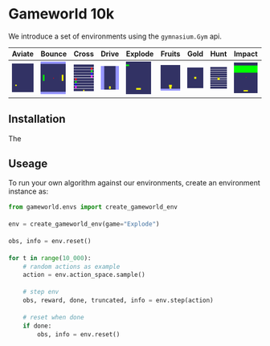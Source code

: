 # Gameworld 10k

We introduce a set of environments using the `gymnasium.Gym` api. 

|Aviate |Bounce |Cross |Drive |Explode |Fruits |Gold |Hunt |Impact |Jump |
| -- |  -- |  -- |  -- |  -- |  -- |  -- |  -- |  -- |  -- | 
|<img src=.github/videos/Aviate.gif width=50/> |<img src=.github/videos/Bounce.gif width=50/> |<img src=.github/videos/Cross.gif width=50/> |<img src=.github/videos/Drive.gif width=50/> |<img src=.github/videos/Explode.gif width=50/> |<img src=.github/videos/Fruits.gif width=50/> |<img src=.github/videos/Gold.gif width=50/> |<img src=.github/videos/Hunt.gif width=50/> |<img src=.github/videos/Impact.gif width=50/> |<img src=.github/videos/Jump.gif width=50/> |
## Installation

The  


## Useage

To run your own algorithm against our environments, create an environment instance as:

```python
from gameworld.envs import create_gameworld_env

env = create_gameworld_env(game="Explode")

obs, info = env.reset()

for t in range(10_000):
    # random actions as example
    action = env.action_space.sample()

    # step env
    obs, reward, done, truncated, info = env.step(action)

    # reset when done
    if done:
        obs, info = env.reset()
```
